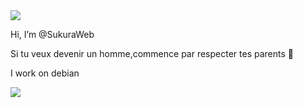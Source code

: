 <img src="https://media.discordapp.net/attachments/885601864605921280/904871247660343356/213493.gif" style="max-width: 100%;">
   
   Hi, I’m @SukuraWeb

   Si tu veux devenir un homme,commence par respecter tes parents 🐝

   I work on debian
   
<img src="https://media.discordapp.net/attachments/885601864605921280/905593458239107082/15d21c0b21306479545952571089.gif" style="max-width: 100%;">

